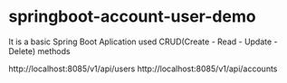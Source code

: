 # springboot-account-user-demo

It is a basic Spring Boot Aplication used CRUD(Create - Read - Update - Delete) methods

http://localhost:8085/v1/api/users
http://localhost:8085/v1/api/accounts
